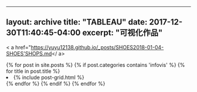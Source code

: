 --- 
 layout: archive 
 title: "TABLEAU" 
 date: 2017-12-30T11:40:45-04:00 
 excerpt: "可视化作品" 
 --- 
   < a href="https://yuyu12138.github.io/_posts/SHOES2018-01-04-SHOES'SHOPS.md</ a> 
   <div class="tiles"> 
 {% for post in site.posts %} 
 {% if post.categories contains 'infovis' %} 
 {% for title in post.title %}  
 <li>{% include post-grid.html %} </li> 
   {% endfor %} 
 {% endif %} 
 {% endfor %} 
 </div><!-- /.tiles --> 
